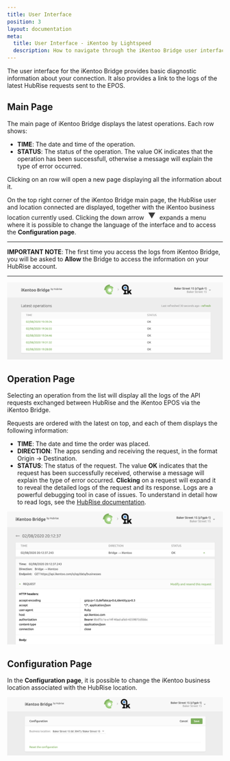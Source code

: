 ```yaml
---
title: User Interface
position: 3
layout: documentation
meta:
  title: User Interface - iKentoo by Lightspeed
  description: How to navigate through the iKentoo Bridge user interface.
---
```


The user interface for the iKentoo Bridge provides basic diagnostic information about your connection. It also provides a link to the logs of the latest HubRise requests sent to the EPOS.

## Main Page

The main page of iKentoo Bridge displays the latest operations. Each row shows:

- **TIME**: The date and time of the operation.
- **STATUS**: The status of the operation. The value OK indicates that the operation has been successfull, otherwise a message will explain the type of error occurred.

Clicking on an row will open a new page displaying all the information about it.

On the top right corner of the iKentoo Bridge main page, the HubRise user and location connected are displayed, together with the iKentoo business location currently used. Clicking the down arrow <InlineImage width="28" height="21">![Down arrow icon](../images/001-arrow.jpg)</InlineImage> expands a menu where it is possible to change the language of the interface and to access the **Configuration page**.

---

**IMPORTANT NOTE**: The first time you access the logs from iKentoo Bridge, you will be asked to **Allow** the Bridge to access the information on your HubRise account.

---

![Main page](../images/003-en-2x-main-page-truncated.png)

## Operation Page

Selecting an operation from the list will display all the logs of the API requests exchanged between HubRise and the iKentoo EPOS via the iKentoo Bridge.

Requests are ordered with the latest on top, and each of them displays the following information:

- **TIME**: The date and time the order was placed.
- **DIRECTION**: The apps sending and receiving the request, in the format Origin → Destination.
- **STATUS**: The status of the request. The value **OK** indicates that the request has been successfully received, otherwise a message will explain the type of error occurred.
  **Clicking** on a request will expand it to reveal the detailed logs of the request and its response. Logs are a powerful debugging tool in case of issues. To understand in detail how to read logs, see the [HubRise documentation](/docs/hubrise-logs/).

![Order page](../images/005-en-2x-operations-page.png)

## Configuration Page

In the **Configuration page**, it is possible to change the iKentoo business location associated with the HubRise location.

![Configuration page](../images/002-en-2x-configuration-page.png)
